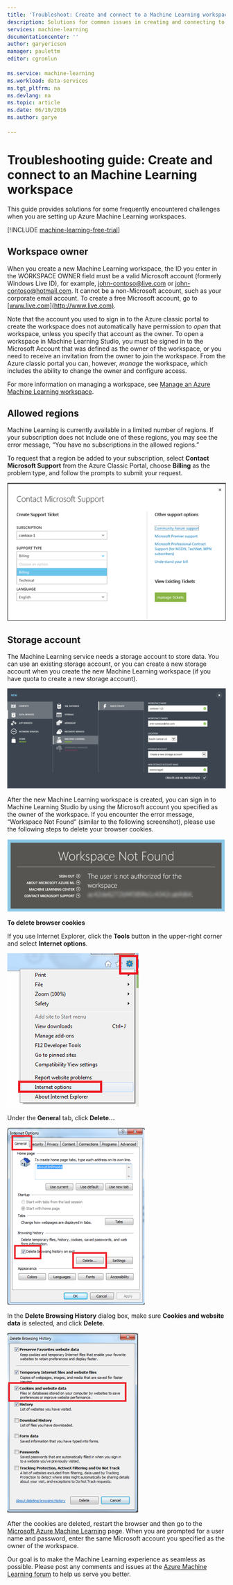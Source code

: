 ```yaml
---
title: 'Troubleshoot: Create and connect to a Machine Learning workspace | Microsoft Azure'
description: Solutions for common issues in creating and connecting to an Azure Machine Learning workspace
services: machine-learning
documentationcenter: ''
author: garyericson
manager: paulettm
editor: cgronlun

ms.service: machine-learning
ms.workload: data-services
ms.tgt_pltfrm: na
ms.devlang: na
ms.topic: article
ms.date: 06/10/2016
ms.author: garye

---
```

# Troubleshooting guide: Create and connect to an Machine Learning workspace
This guide provides solutions for some frequently encountered challenges when you are setting up Azure Machine Learning workspaces.

[!INCLUDE [machine-learning-free-trial](../../includes/machine-learning-free-trial.md)]

## Workspace owner
When you create a new Machine Learning workspace, the ID you enter in the WORKSPACE OWNER field must be a valid Microsoft account (formerly Windows Live ID), for example, john-contoso@live.com or john-contoso@hotmail.com. It cannot be a non-Microsoft account, such as your corporate email account. To create a free Microsoft account, go to [www.live.com](http://www.live.com).

Note that the account you used to sign in to the Azure classic portal to create the workspace does not automatically have permission to *open* that workspace, unless you specify that account as the owner. To open a workspace in Machine Learning Studio, you must be signed in to the Microsoft Account that was defined as the owner of the workspace, or you need to receive an invitation from the owner to join the workspace. From the Azure classic portal you can, however, *manage* the workspace, which includes the ability to change the owner and configure access.

For more information on managing a workspace, see [Manage an Azure Machine Learning workspace](machine-learning-manage-workspace.md).

[Manage an Azure Machine Learning workspace]: machine-learning-manage-workspace.md

## Allowed regions
Machine Learning is currently available in a limited number of regions. If your subscription does not include one of these regions, you may see the error message, “You have no subscriptions in the allowed regions.”

To request that a region be added to your subscription, select **Contact Microsoft Support** from the Azure Classic Portal, choose **Billing** as the problem type, and follow the prompts to submit your request.

![Contact Microsoft support](media/machine-learning-troubleshooting-creating-ml-workspace/screen1.png)

## Storage account
The Machine Learning service needs a storage account to store data. You can use an existing storage account, or you can create a new storage account when you create the new Machine Learning workspace (if you have quota to create a new storage account).

<!-- These instructions no longer work, but I'm not sure what to replace them with
To see if you can create a new storage account, in the Classic Portal, go to **Settings** and then click **Usage**.
-->

![Create workspace](media/machine-learning-troubleshooting-creating-ml-workspace/screen2.png)

After the new Machine Learning workspace is created, you can sign in to Machine Learning Studio by using the Microsoft account you specified as the owner of the workspace. If you encounter the error message, “Workspace Not Found” (similar to the following screenshot), please use the following steps to delete your browser cookies.

![Workspace not found](media/machine-learning-troubleshooting-creating-ml-workspace/screen3.png)

**To delete browser cookies**

If you use Internet Explorer, click the **Tools** button in the upper-right corner and select **Internet options**.  

![Internet options](media/machine-learning-troubleshooting-creating-ml-workspace/screen4.png)

Under the **General** tab, click **Delete…**

![General tab](media/machine-learning-troubleshooting-creating-ml-workspace/screen5.png)

In the **Delete Browsing History** dialog box, make sure **Cookies and website data** is selected, and click **Delete**.

![Delete cookies](media/machine-learning-troubleshooting-creating-ml-workspace/screen6.png)

After the cookies are deleted, restart the browser and then go to the [Microsoft Azure Machine Learning](https://studio.azureml.net) page. When you are prompted for a user name and password, enter the same Microsoft account you specified as the owner of the workspace.

Our goal is to make the Machine Learning experience as seamless as possible. Please post any comments and issues at the [Azure Machine Learning forum](http://social.msdn.microsoft.com/Forums/windowsazure/home?forum=MachineLearning) to help us serve you better.

[screen1]:media/machine-learning-troubleshooting-creating-ml-workspace/screen1.png
[screen2]:media/machine-learning-troubleshooting-creating-ml-workspace/screen2.png
[screen3]:media/machine-learning-troubleshooting-creating-ml-workspace/screen3.png
[screen4]:media/machine-learning-troubleshooting-creating-ml-workspace/screen4.png
[screen5]:media/machine-learning-troubleshooting-creating-ml-workspace/screen5.png
[screen6]:media/machine-learning-troubleshooting-creating-ml-workspace/screen6.png
